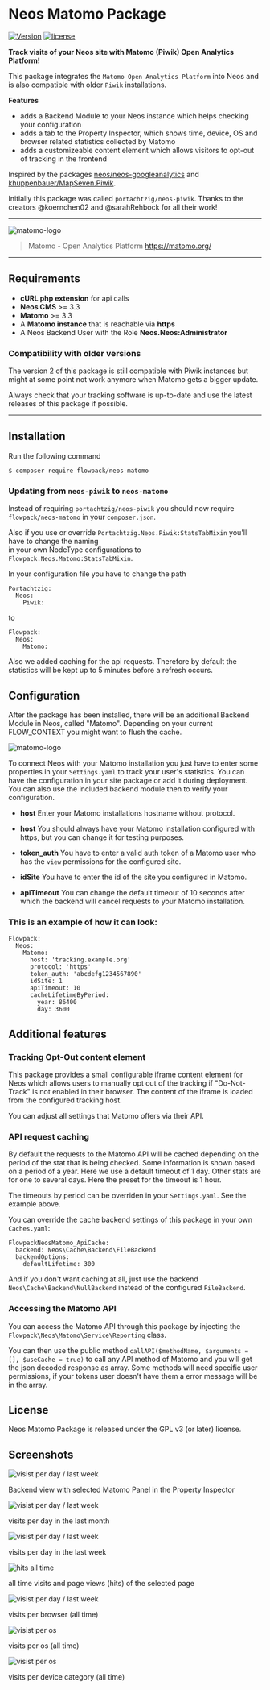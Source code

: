 # Neos Matomo Package

[![Version](https://poser.pugx.org/flowpack/neos-matomo/v/stable)](https://packagist.org/packages/flowpack/neos-matomo)
[![license](https://poser.pugx.org/flowpack/neos-matomo/license)](https://packagist.org/packages/flowpack/neos-matomo)

**Track visits of your Neos site with Matomo (Piwik) Open Analytics Platform!**

This package integrates the `Matomo Open Analytics Platform` into Neos and is also compatible with older `Piwik` installations.

**Features**
 + adds a Backend Module to your Neos instance which helps checking your configuration
 + adds a tab to the Property Inspector, which shows time, device, OS and browser related statistics collected by Matomo
 + adds a customizeable content element which allows visitors to opt-out of tracking in the frontend

Inspired by the packages [neos/neos-googleanalytics](https://github.com/neos/neos-googleanalytics) and [khuppenbauer/MapSeven.Piwik](https://github.com/khuppenbauer/MapSeven.Piwik).

Initially this package was called `portachtzig/neos-piwik`. Thanks to the creators @koernchen02 and @sarahRehbock for all their work! 

- - -
![matomo-logo](Documentation/Images/matomo.svg)   

> Matomo - Open Analytics Platform
> https://matomo.org/

- - -


## Requirements

+ **cURL php extension** for api calls
+ **Neos CMS** >= 3.3
+ **Matomo** >= 3.3
+ A **Matomo instance** that is reachable via **https**
+ A Neos Backend User with the Role **Neos.Neos:Administrator**

### Compatibility with older versions

The version 2 of this package is still compatible with Piwik instances
but might at some point not work anymore when Matomo gets a bigger update.

Always check that your tracking software is up-to-date and use the latest
releases of this package if possible.

- - -

## Installation

Run the following command

    $ composer require flowpack/neos-matomo

### Updating from `neos-piwik` to `neos-matomo`

Instead of requiring `portachtzig/neos-piwik` you should now require `flowpack/neos-matomo` in your `composer.json`.

Also if you use or override `Portachtzig.Neos.Piwik:StatsTabMixin` you'll have to change the naming  
in your own NodeType configurations to `Flowpack.Neos.Matomo:StatsTabMixin`. 

In your configuration file you have to change the path

    Portachtzig:
      Neos:
        Piwik:

to
    
    Flowpack:
      Neos:
        Matomo:
        
Also we added caching for the api requests. Therefore by default the statistics will be kept up to 5 minutes before 
a refresh occurs.

## Configuration
After the package has been installed, there will be an additional Backend Module in Neos, called "Matomo".
Depending on your current FLOW_CONTEXT you might want to flush the cache.

![matomo-logo](Documentation/Images/matomo-config.png)

To connect Neos with your Matomo installation you just have to enter some properties 
in your `Settings.yaml` to track your user's statistics. You can have the configuration in your site package
or add it during deployment.
You can also use the included backend module then to verify your configuration.

+ **host**
Enter your Matomo installations hostname without protocol. 

+ **host**
You should always have your Matomo installation configured with https, but you can change it for testing purposes.

+ **token_auth**
You have to enter a valid auth token of a Matomo user who has the `view` permissions for the configured site.

+ **idSite**
You have to enter the id of the site you configured in Matomo.

+ **apiTimeout**
You can change the default timeout of 10 seconds after which the backend will cancel requests to your
Matomo installation.

### This is an example of how it can look:

    Flowpack:
      Neos:
        Matomo:
          host: 'tracking.example.org'
          protocol: 'https'
          token_auth: 'abcdefg1234567890'
          idSite: 1
          apiTimeout: 10 
          cacheLifetimeByPeriod:
            year: 86400
            day: 3600

## Additional features

### Tracking Opt-Out content element

This package provides a small configurable iframe content element for Neos which allows users
to manually opt out of the tracking if "Do-Not-Track" is not enabled in their browser.
The content of the iframe is loaded from the configured tracking host.

You can adjust all settings that Matomo offers via their API.      

### API request caching

By default the requests to the Matomo API will be cached depending on the period of the stat that is being checked.
Some information is shown based on a period of a year. Here we use a default timeout of 1 day.
Other stats are for one to several days. Here the preset for the timeout is 1 hour.

The timeouts by period can be overriden in your `Settings.yaml`. See the example above.

You can override the cache backend settings of this package in your own `Caches.yaml`:

    FlowpackNeosMatomo_ApiCache:
      backend: Neos\Cache\Backend\FileBackend
      backendOptions:
        defaultLifetime: 300
        
And if you don't want caching at all, just use the backend `Neos\Cache\Backend\NullBackend` instead of the 
configured `FileBackend`. 

### Accessing the Matomo API

You can access the Matomo API through this package by injecting the `Flowpack\Neos\Matomo\Service\Reporting` class.

You can then use the public method `callAPI($methodName, $arguments = [], $useCache = true)` to call any API method 
of Matomo and you will get the json decoded response as array.
Some methods will need specific user permissions, if your tokens user doesn't have them a error message will be in the
array.

## License

Neos Matomo Package is released under the GPL v3 (or later) license.

## Screenshots 

![visist per day / last week](Documentation/Images/demo-package-matomo.png)

Backend view with selected Matomo Panel in the Property Inspector

![visist per day / last week](Documentation/Images/visits_per_day_month.png)

visits per day in the last month 

![visist per day / last week](Documentation/Images/visits_per_day_week.png)

visits per day in the last week 

![hits all time](Documentation/Images/visits_hits_all_time.png)

all time visits and page views (hits) of the selected page

![visist per day / last week](Documentation/Images/visits_per_browser.png)

visits per browser (all time)

![visist per os ](Documentation/Images/visits_per_os.png)

visits per os (all time)

![visist per os ](Documentation/Images/visits_per_device_cat.png)

visits per device category (all time)

